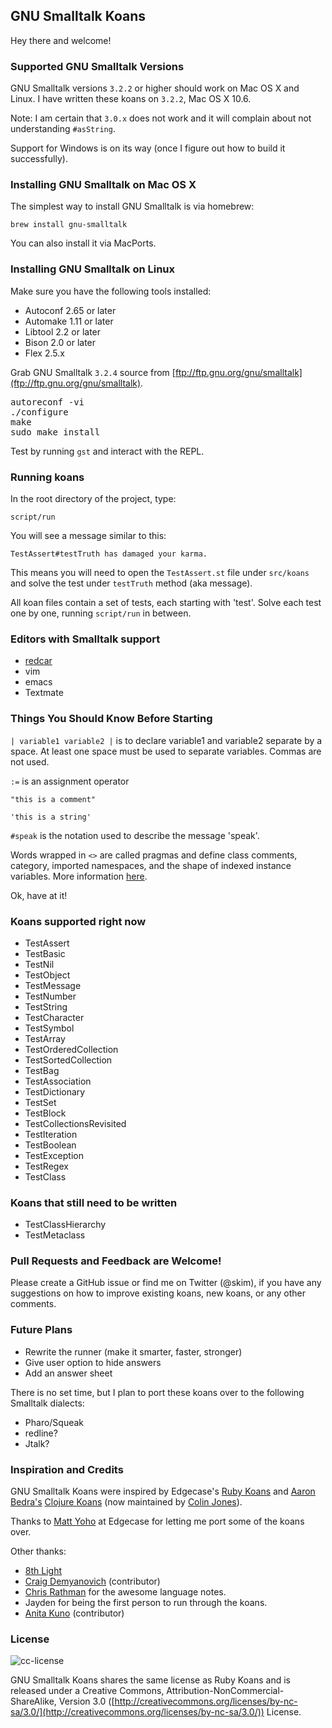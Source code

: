 ## GNU Smalltalk Koans

Hey there and welcome!

### Supported GNU Smalltalk Versions

GNU Smalltalk versions `3.2.2` or higher should work on Mac OS X and Linux.  I have written these koans on `3.2.2`, Mac OS X 10.6.

Note: I am certain that `3.0.x` does not work and it will complain about not understanding `#asString`.

Support for Windows is on its way (once I figure out how to build it successfully).

### Installing GNU Smalltalk on Mac OS X

The simplest way to install GNU Smalltalk is via homebrew:

`brew install gnu-smalltalk`

You can also install it via MacPorts.

### Installing GNU Smalltalk on Linux

Make sure you have the following tools installed:

* Autoconf 2.65 or later
* Automake 1.11 or later
* Libtool 2.2 or later
* Bison 2.0 or later
* Flex 2.5.x

Grab GNU Smalltalk `3.2.4` source from [ftp://ftp.gnu.org/gnu/smalltalk](ftp://ftp.gnu.org/gnu/smalltalk).

<pre>
autoreconf -vi
./configure
make
sudo make install
</pre>

Test by running `gst` and interact with the REPL.

### Running koans

In the root directory of the project, type:

`script/run`

You will see a message similar to this:

`TestAssert#testTruth has damaged your karma.`

This means you will need to open the `TestAssert.st` file under `src/koans` and solve the test under `testTruth` method (aka message).

All koan files contain a set of tests, each starting with 'test'.  Solve each test one by one, running `script/run` in between.

### Editors with Smalltalk support

* [redcar](https://github.com/redcar/redcar)
* vim
* emacs
* Textmate

### Things You Should Know Before Starting

`| variable1 variable2 |` is to declare variable1 and variable2 separate by a space.  At least one space must be used to separate variables.  Commas are not used.

`:=` is an assignment operator

`"this is a comment"`

`'this is a string'`

`#speak` is the notation used to describe the message 'speak'.

Words wrapped in `<>` are called pragmas and define class comments, category, imported namespaces, and the shape of indexed instance variables.  More information [here](http://www.gnu.org/software/smalltalk/manual/gst.html#Syntax).

Ok, have at it!

### Koans supported right now

* TestAssert
* TestBasic
* TestNil
* TestObject
* TestMessage
* TestNumber
* TestString
* TestCharacter
* TestSymbol
* TestArray
* TestOrderedCollection
* TestSortedCollection
* TestBag
* TestAssociation
* TestDictionary
* TestSet
* TestBlock
* TestCollectionsRevisited
* TestIteration
* TestBoolean
* TestException
* TestRegex
* TestClass

### Koans that still need to be written

* TestClassHierarchy
* TestMetaclass

### Pull Requests and Feedback are Welcome!

Please create a GitHub issue or find me on Twitter (@skim), if you have any suggestions on how to improve existing koans, new koans, or any other comments.

### Future Plans

* Rewrite the runner (make it smarter, faster, stronger)
* Give user option to hide answers
* Add an answer sheet

There is no set time, but I plan to port these koans over to the following Smalltalk dialects:

* Pharo/Squeak
* redline?
* Jtalk?

### Inspiration and Credits

GNU Smalltalk Koans were inspired by Edgecase's [Ruby Koans](https://github.com/edgecase/ruby_koans) and [Aaron Bedra's](http://twitter.com/#!/abedra) [Clojure Koans](https://github.com/functional-koans/clojure-koans) (now maintained by [Colin Jones](http://twitter.com/#!/trptcolin)).

Thanks to [Matt Yoho](http://twitter.com/#!/mattyoho) at Edgecase for letting me port some of the koans over.

Other thanks:

* [8th Light](http://8thlight.com/)
* [Craig Demyanovich](http://twitter.com/#!/demmer12) (contributor)
* [Chris Rathman](http://squeak.joyful.com/LanguageNotes) for the awesome language notes.
* Jayden for being the first person to run through the koans.
* [Anita Kuno](https://twitter.com/#!/anteaya) (contributor)

### License

![cc-license](http://i.creativecommons.org/l/by-nc-sa/3.0/88x31.png)

GNU Smalltalk Koans shares the same license as Ruby Koans and is released under a Creative Commons,
Attribution-NonCommercial-ShareAlike, Version 3.0
([http://creativecommons.org/licenses/by-nc-sa/3.0/](http://creativecommons.org/licenses/by-nc-sa/3.0/)) License.